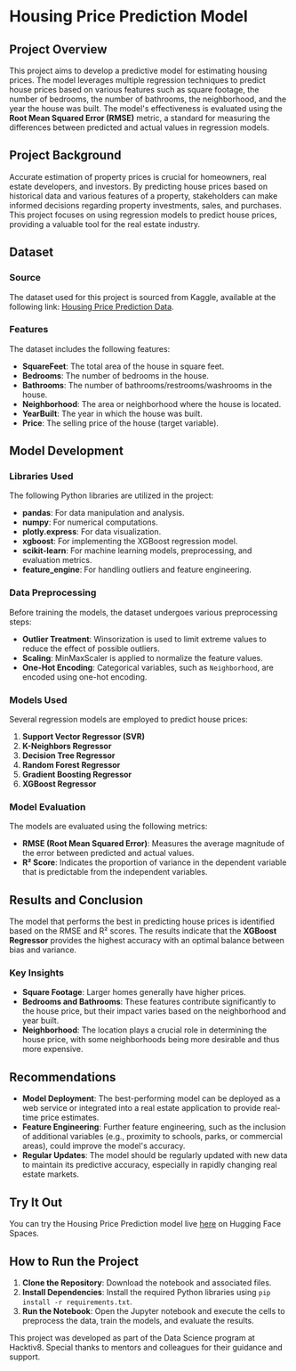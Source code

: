 # **Housing Price Prediction Model**

## **Project Overview**

This project aims to develop a predictive model for estimating housing prices. The model leverages multiple regression techniques to predict house prices based on various features such as square footage, the number of bedrooms, the number of bathrooms, the neighborhood, and the year the house was built. The model's effectiveness is evaluated using the **Root Mean Squared Error (RMSE)** metric, a standard for measuring the differences between predicted and actual values in regression models.

## **Project Background**

Accurate estimation of property prices is crucial for homeowners, real estate developers, and investors. By predicting house prices based on historical data and various features of a property, stakeholders can make informed decisions regarding property investments, sales, and purchases. This project focuses on using regression models to predict house prices, providing a valuable tool for the real estate industry.

## **Dataset**

### **Source**

The dataset used for this project is sourced from Kaggle, available at the following link: [Housing Price Prediction Data](https://www.kaggle.com/datasets/muhammadbinimran/housing-price-prediction-data/data).

### **Features**

The dataset includes the following features:

- **SquareFeet**: The total area of the house in square feet.
- **Bedrooms**: The number of bedrooms in the house.
- **Bathrooms**: The number of bathrooms/restrooms/washrooms in the house.
- **Neighborhood**: The area or neighborhood where the house is located.
- **YearBuilt**: The year in which the house was built.
- **Price**: The selling price of the house (target variable).

## **Model Development**

### **Libraries Used**

The following Python libraries are utilized in the project:

- **pandas**: For data manipulation and analysis.
- **numpy**: For numerical computations.
- **plotly.express**: For data visualization.
- **xgboost**: For implementing the XGBoost regression model.
- **scikit-learn**: For machine learning models, preprocessing, and evaluation metrics.
- **feature_engine**: For handling outliers and feature engineering.

### **Data Preprocessing**

Before training the models, the dataset undergoes various preprocessing steps:

- **Outlier Treatment**: Winsorization is used to limit extreme values to reduce the effect of possible outliers.
- **Scaling**: MinMaxScaler is applied to normalize the feature values.
- **One-Hot Encoding**: Categorical variables, such as `Neighborhood`, are encoded using one-hot encoding.

### **Models Used**

Several regression models are employed to predict house prices:

1. **Support Vector Regressor (SVR)**
2. **K-Neighbors Regressor**
3. **Decision Tree Regressor**
4. **Random Forest Regressor**
5. **Gradient Boosting Regressor**
6. **XGBoost Regressor**

### **Model Evaluation**

The models are evaluated using the following metrics:

- **RMSE (Root Mean Squared Error)**: Measures the average magnitude of the error between predicted and actual values.
- **R² Score**: Indicates the proportion of variance in the dependent variable that is predictable from the independent variables.

## **Results and Conclusion**

The model that performs the best in predicting house prices is identified based on the RMSE and R² scores. The results indicate that the **XGBoost Regressor** provides the highest accuracy with an optimal balance between bias and variance.

### **Key Insights**

- **Square Footage**: Larger homes generally have higher prices.
- **Bedrooms and Bathrooms**: These features contribute significantly to the house price, but their impact varies based on the neighborhood and year built.
- **Neighborhood**: The location plays a crucial role in determining the house price, with some neighborhoods being more desirable and thus more expensive.

## **Recommendations**

- **Model Deployment**: The best-performing model can be deployed as a web service or integrated into a real estate application to provide real-time price estimates.
- **Feature Engineering**: Further feature engineering, such as the inclusion of additional variables (e.g., proximity to schools, parks, or commercial areas), could improve the model's accuracy.
- **Regular Updates**: The model should be regularly updated with new data to maintain its predictive accuracy, especially in rapidly changing real estate markets.

## **Try It Out**

You can try the Housing Price Prediction model live [here](https://huggingface.co/spaces/kurniawanew/HousePricePrediction) on Hugging Face Spaces.

## **How to Run the Project**

1. **Clone the Repository**: Download the notebook and associated files.
2. **Install Dependencies**: Install the required Python libraries using `pip install -r requirements.txt`.
3. **Run the Notebook**: Open the Jupyter notebook and execute the cells to preprocess the data, train the models, and evaluate the results.

This project was developed as part of the Data Science program at Hacktiv8. Special thanks to mentors and colleagues for their guidance and support.
